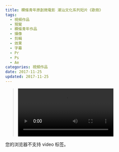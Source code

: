 ```yaml
---
title: 粿條青年原創微電影 潮汕文化系列短片《歌冊》
tags:
  - 視頻作品
  - 預覽
  - 粿條青年作品
  - 攝像
  - 剪輯
  - 效果
  - 字幕
  - Pr
  - Ps
  - Ae
categories: 視頻作品
date: 2017-11-25
updated: 2017-11-25
---
```


><video src="/asset/videos/歌册.mp4" controls="controls">
您的浏览器不支持 video 标签。
</video>
